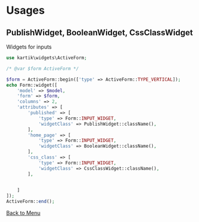 Usages
======

PublishWidget, BooleanWidget, CssClassWidget
----------

Widgets for inputs

```php
use kartik\widgets\ActiveForm;

/* @var $form ActiveForm */

$form = ActiveForm::begin(['type' => ActiveForm::TYPE_VERTICAL]);
echo Form::widget([
    'model' => $model,
    'form' => $form,
    'columns' => 2,
    'attributes' => [
        'published' => [
            'type' => Form::INPUT_WIDGET,
            'widgetClass' => PublishWidget::className(),
        ],
        'home_page' => [
            'type' => Form::INPUT_WIDGET,
            'widgetClass' => BooleanWidget::className(),
        ],
        'css_class' => [
            'type' => Form::INPUT_WIDGET,
            'widgetClass' => CssClassWidget::className(),
        ],

       
    ]
]);
ActiveForm::end();
```

[Back to Menu](README.md)


